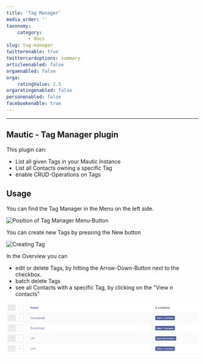 ```yaml
---
title: 'Tag Manager'
media_order: ''
taxonomy:
    category:
        - docs
slug: tag-manager
twitterenable: true
twittercardoptions: summary
articleenabled: false
orgaenabled: false
orga:
    ratingValue: 2.5
orgaratingenabled: false
personenabled: false
facebookenable: true
---
```


-----------

## Mautic - Tag Manager plugin

This plugin can:
 * List all given Tags in your Mautic Instance
 * List all Contacts owning a specific Tag
 * enable CRUD-Operations on Tags

## Usage
You can find the Tag Manager in the Menu on the left side.

![Position of Tag Manager Menu-Button](menu_icon.png)

You can create new Tags by pressing the New button
 
![Creating Tag](create_tag.png)

In the Overview you can 
 * edit or delete Tags, by hitting the Arrow-Down-Button next to the checkbox.
 * batch delete Tags
 * see all Contacts with a specific Tag, by clicking on the "View _n_ contacts"

![Overview of Tags](.docs.en_images/overview.png)

